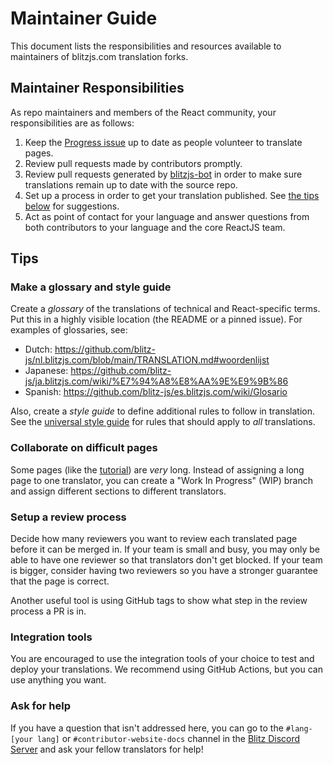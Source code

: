 # Maintainer Guide

This document lists the responsibilities and resources available to maintainers of blitzjs.com translation forks.

## Maintainer Responsibilities

As repo maintainers and members of the React community, your responsibilities are as follows:

1. Keep the [Progress issue](/docs/PROGRESS.template.md) up to date as people volunteer to translate pages.
2. Review pull requests made by contributors promptly.
3. Review pull requests generated by [blitzjs-bot](https://github.com/blitzjs-bot) in order to make sure translations remain up to date with the source repo.
4. Set up a process in order to get your translation published. See [the tips below](#tips) for suggestions.
5. Act as point of contact for your language and answer questions from both contributors to your language and the core ReactJS team. 

## Tips

### Make a glossary and style guide

Create a *glossary* of the translations of technical and React-specific terms. Put this in a highly visible location (the README or a pinned issue). For examples of glossaries, see:

* Dutch: https://github.com/blitz-js/nl.blitzjs.com/blob/main/TRANSLATION.md#woordenlijst
* Japanese: https://github.com/blitz-js/ja.blitzjs.com/wiki/%E7%94%A8%E8%AA%9E%E9%9B%86
* Spanish: https://github.com/blitz-js/es.blitzjs.com/wiki/Glosario

Also, create a *style guide* to define additional rules to follow in translation. See the [universal style guide](/docs/style-guide.md) for rules that should apply to *all* translations.

### Collaborate on difficult pages

Some pages (like the [tutorial](https://blitzjs.com/docs/tutorial)) are *very* long. Instead of assigning a long page to one translator, you can create a "Work In Progress" (WIP) branch and assign different sections to different translators.

### Setup a review process

Decide how many reviewers you want to review each translated page before it can be merged in. If your team is small and busy, you may only be able to have one reviewer so that translators don't get blocked. If your team is bigger, consider having two reviewers so you have a stronger guarantee that the page is correct.

Another useful tool is using GitHub tags to show what step in the review process a PR is in.

### Integration tools

You are encouraged to use the integration tools of your choice to test and deploy your translations. We recommend using GitHub Actions, but you can use anything you want.

### Ask for help

If you have a question that isn't addressed here, you can go to the `#lang-[your lang]` or `#contributor-website-docs` channel in the [Blitz Discord Server](https://discord.blitzjs.com) and ask your fellow translators for help!
